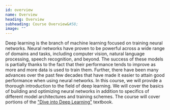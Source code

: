 ```yaml
---
id: overview
name: Overview
heading: Overview
subheading: Course Overview&#58;
image: ""
---
```


Deep learning is the branch of machine learning focused on training neural networks. Neural networks have proven to be powerful across a wide range of domains and tasks, including computer vision, natural language processing, speech recognition, and beyond. The success of these models is partially thanks to the fact that their performance tends to improve as more and more data is used to train them. Further, there have been many advances over the past few decades that have made it easier to attain good performance when using neural networks. In this course, we will provide a thorough introduction to the field of deep learning. We will cover the basics of building and optimizing neural networks in addition to specifics of different model architectures and training schemes. The course will cover portions of the ["Dive into Deep Learning"](https://d2l.ai/) textbook.

